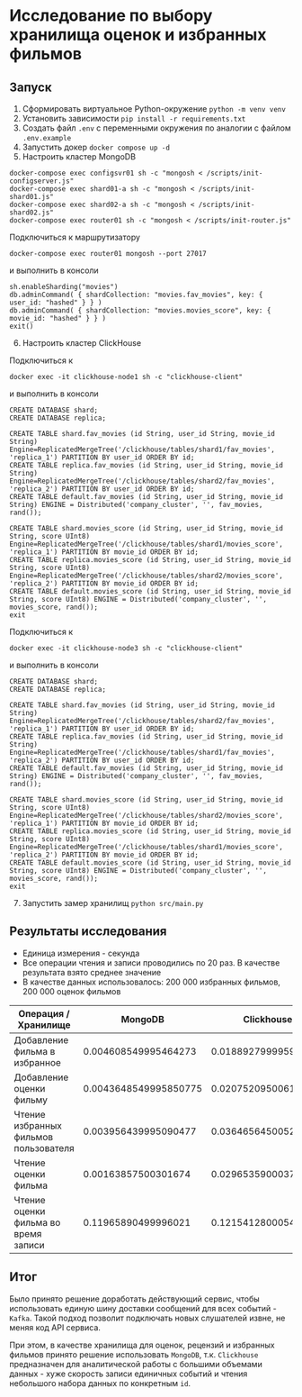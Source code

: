# Исследование по выбору хранилища оценок и избранных фильмов

## Запуск
1. Сформировать виртуальное Python-окружение `python -m venv venv`
2. Установить зависимости `pip install -r requirements.txt`
3. Создать файл `.env` с переменными окружения по аналогии с файлом `.env.example`
4. Запустить докер `docker compose up -d`
5. Настроить кластер MongoDB
```
docker-compose exec configsvr01 sh -c "mongosh < /scripts/init-configserver.js"
docker-compose exec shard01-a sh -c "mongosh < /scripts/init-shard01.js"
docker-compose exec shard02-a sh -c "mongosh < /scripts/init-shard02.js"
docker-compose exec router01 sh -c "mongosh < /scripts/init-router.js"
```
Подключиться к маршрутизатору
```
docker-compose exec router01 mongosh --port 27017
```
и выполнить в консоли
```
sh.enableSharding("movies")
db.adminCommand( { shardCollection: "movies.fav_movies", key: { user_id: "hashed" } } )
db.adminCommand( { shardCollection: "movies.movies_score", key: { movie_id: "hashed" } } )
exit()
```
6. Настроить кластер ClickHouse

Подключиться к
```
docker exec -it clickhouse-node1 sh -c "clickhouse-client"
```
и выполнить в консоли
```
CREATE DATABASE shard;
CREATE DATABASE replica;

CREATE TABLE shard.fav_movies (id String, user_id String, movie_id String) Engine=ReplicatedMergeTree('/clickhouse/tables/shard1/fav_movies', 'replica_1') PARTITION BY user_id ORDER BY id;
CREATE TABLE replica.fav_movies (id String, user_id String, movie_id String) Engine=ReplicatedMergeTree('/clickhouse/tables/shard2/fav_movies', 'replica_2') PARTITION BY user_id ORDER BY id;
CREATE TABLE default.fav_movies (id String, user_id String, movie_id String) ENGINE = Distributed('company_cluster', '', fav_movies, rand());

CREATE TABLE shard.movies_score (id String, user_id String, movie_id String, score UInt8) Engine=ReplicatedMergeTree('/clickhouse/tables/shard1/movies_score', 'replica_1') PARTITION BY movie_id ORDER BY id;
CREATE TABLE replica.movies_score (id String, user_id String, movie_id String, score UInt8) Engine=ReplicatedMergeTree('/clickhouse/tables/shard2/movies_score', 'replica_2') PARTITION BY movie_id ORDER BY id;
CREATE TABLE default.movies_score (id String, user_id String, movie_id String, score UInt8) ENGINE = Distributed('company_cluster', '', movies_score, rand());
exit
```

Подключиться к
```
docker exec -it clickhouse-node3 sh -c "clickhouse-client"
```
и выполнить в консоли
```
CREATE DATABASE shard;
CREATE DATABASE replica;

CREATE TABLE shard.fav_movies (id String, user_id String, movie_id String) Engine=ReplicatedMergeTree('/clickhouse/tables/shard2/fav_movies', 'replica_1') PARTITION BY user_id ORDER BY id;
CREATE TABLE replica.fav_movies (id String, user_id String, movie_id String) Engine=ReplicatedMergeTree('/clickhouse/tables/shard1/fav_movies', 'replica_2') PARTITION BY user_id ORDER BY id;
CREATE TABLE default.fav_movies (id String, user_id String, movie_id String) ENGINE = Distributed('company_cluster', '', fav_movies, rand());

CREATE TABLE shard.movies_score (id String, user_id String, movie_id String, score UInt8) Engine=ReplicatedMergeTree('/clickhouse/tables/shard2/movies_score', 'replica_1') PARTITION BY movie_id ORDER BY id;
CREATE TABLE replica.movies_score (id String, user_id String, movie_id String, score UInt8) Engine=ReplicatedMergeTree('/clickhouse/tables/shard1/movies_score', 'replica_2') PARTITION BY movie_id ORDER BY id;
CREATE TABLE default.movies_score (id String, user_id String, movie_id String, score UInt8) ENGINE = Distributed('company_cluster', '', movies_score, rand());
exit
```
7. Запустить замер хранилищ `python src/main.py`

## Результаты исследования

- Единица измерения - секунда
- Все операции чтения и записи проводились по 20 раз. В качестве результата взято среднее значение
- В качестве данных использовалось: 200 000 избранных фильмов, 200 000 оценок фильмов

|Операция / Хранилище|MongoDB|Clickhouse|
|-|---------|------------|
|Добавление фильма в избранное|0.004608549995464273|0.01889279999595601|
|Добавление оценки фильму|0.0043648549995850775|0.020752095006173477|
|Чтение избранных фильмов пользователя|0.003956439995090477|0.036465645005227997|
|Чтение оценки фильма|0.00163857500301674|0.029653590003727005|
|Чтение оценки фильма во время записи|0.11965890499996021|0.12154128000547644|

## Итог

Было принято решение доработать действующий сервис, чтобы использовать единую шину доставки сообщений для всех событий - `Kafka`. Такой подход позволит подключать новых слушателей извне, не меняя код API сервиса.

При этом, в качестве хранилища для оценок, рецензий и избранных фильмов принято решение использовать `MongoDB`, т.к. `Clickhouse` предназначен для аналитической работы с большими объемами данных - хуже скорость записи единичных событий и чтения небольшого набора данных по конкретным `id`.